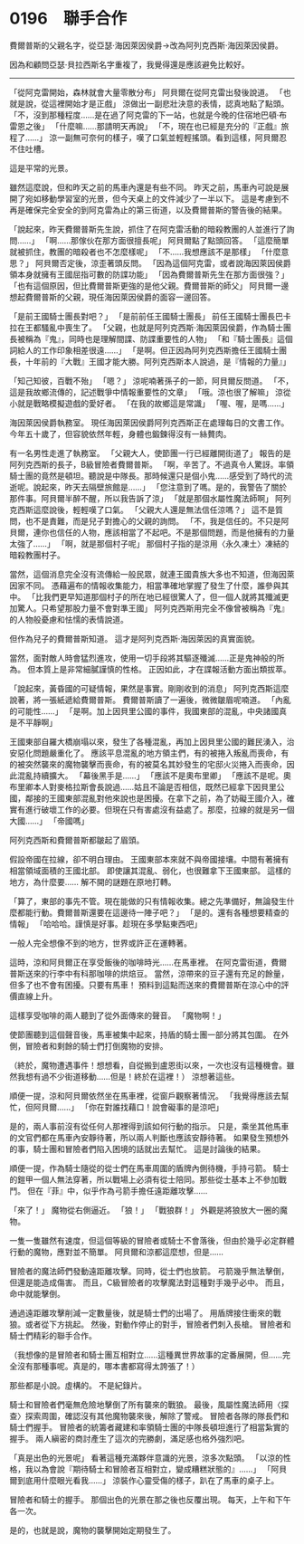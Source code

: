 # 0196　聯手合作

費爾普斯的父親名字，從亞瑟·海因萊因侯爵→改為阿列克西斯·海因萊因侯爵。

因為和顧問亞瑟·貝拉西斯名字重複了，我覺得還是應該避免比較好。

---

「從阿克雷開始，森林就會大量零散分布」
阿貝爾在從阿克雷出發後說道。
「也就是說，從這裡開始才是正戲」
涼做出一副悲壯決意的表情，認真地點了點頭。
「不，沒到那種程度……是在過了阿克雷的下一站，也就是今晚的住宿地巴頓·布雷恩之後」
「什麼嘛……那請明天再說」
「不，現在也已經是充分的『正戲』旅程了……」
涼一副無可奈何的樣子，嘆了口氣並輕輕搖頭。看到這樣，阿貝爾忍不住吐槽。

這是平常的光景。

雖然這麼說，但和昨天之前的馬車內還是有些不同。
昨天之前，馬車內可說是展開了宛如移動學習室的光景，但今天桌上的文件減少了一半以下。
這是考慮到不再是確保完全安全的到阿克雷為止的第三街道，以及費爾普斯的警告後的結果。

「說起來，昨天費爾普斯先生說，抓住了在阿克雷活動的暗殺教團的人並進行了詢問……」
「啊……那傢伙在那方面很擅長呢」
阿貝爾點了點頭回答。
「這麼簡單就被抓住，教團的暗殺者也不怎麼樣呢」
「不……我想應該不是那樣」
「什麼意思？」
阿貝爾否定後，涼歪著頭反問。
「因為這個阿克雷，或者說海因萊因侯爵領本身就擁有王國屈指可數的防諜功能」
「因為費爾普斯先生在那方面很強？」
「也有這個原因，但比費爾普斯更強的是他父親。費爾普斯的師父」
阿貝爾一邊想起費爾普斯的父親，現任海因萊因侯爵的面容一邊回答。

「是前王國騎士團長對吧？」
「是前前任王國騎士團長」
前任王國騎士團長巴卡拉在王都騷亂中喪生了。
「父親，也就是阿列克西斯·海因萊因侯爵，作為騎士團長被稱為『鬼』，同時也是理解間諜、防諜重要性的人物」
「和『騎士團長』這個詞給人的工作印象相差很遠……」
「是啊。但正因為阿列克西斯擔任王國騎士團長，十年前的『大戰』王國才能大勝。阿列克西斯本人說過，是『情報的力量』」

「知己知彼，百戰不殆」
「嗯？」
涼呢喃著孫子的一節，阿貝爾反問道。
「不，這是我故鄉流傳的，記述戰爭中情報重要性的文章」
「哦。涼也很了解嘛」
涼從小就是戰略模擬遊戲的愛好者。
「在我的故鄉這是常識」
「喔、喔，是嗎……」

海因萊因侯爵執務室。
現任海因萊因侯爵阿列克西斯正在處理每日的文書工作。
今年五十歲了，但容貌依然年輕，身體也鍛鍊得沒有一絲贅肉。

有一名男性走進了執務室。
「父親大人，使節團一行已經離開街道了」
報告的是阿列克西斯的長子，B級冒險者費爾普斯。
「啊，辛苦了。不過真令人驚訝。率領騎士團的竟然是頓坦。聽說是中隊長。那時候還只是個小鬼……感受到了時代的流逝呢。說起來，昨天去隔壁旅館是……」
「您注意到了嗎。是的，我警告了關於那件事。阿貝爾半醉不醒，所以我告訴了涼」
「就是那個水屬性魔法師啊」
阿列克西斯這麼說後，輕輕嘆了口氣。
「父親大人還是無法信任涼嗎？」
這不是質問，也不是責難，而是兒子對擔心的父親的詢問。
「不，我是信任的。不只是阿貝爾，連你也信任的人物，應該相當了不起吧。不是那個問題，而是他擁有的力量太強了……」
「啊，就是那個村子呢」
那個村子指的是涼用〈永久凍土〉凍結的暗殺教團村子。

當然，這個消息完全沒有流傳給一般民眾，就連王國貴族大多也不知道，但海因萊因家不同。
憑藉遍布的情報收集能力，相當準確地掌握了發生了什麼，誰參與其中。
「比我們更早知道那個村子的所在地已經很驚人了，但一個人就將其殲滅更加驚人。只希望那股力量不會對準王國」
阿列克西斯用完全不像曾被稱為『鬼』的人物般憂慮和怯懦的表情說道。

但作為兒子的費爾普斯知道。
這才是阿列克西斯·海因萊因的真實面貌。

當然，面對敵人時會猛烈進攻，使用一切手段將其驅逐殲滅……正是鬼神般的所為。
但本質上是非常細膩謹慎的性格。
正因如此，才在諜報活動方面出類拔萃。

「說起來，黃昏國的可疑情報，果然是事實。剛剛收到的消息」
阿列克西斯這麼說著，將一張紙遞給費爾普斯。
費爾普斯讀了一遍後，微微皺眉呢喃道。
「內亂的可能性……」
「是啊。加上因貝里公國的事件，我國東部的混亂，中央諸國真是不平靜啊」

王國東部自羅大橋崩塌以來，發生了各種混亂，再加上因貝里公國的難民湧入，治安惡化問題嚴重化了。
應該平息混亂的地方領主們，有的被捲入叛亂而喪命，有的被突然襲來的魔物襲擊而喪命，有的被莫名其妙發生的宅邸火災捲入而喪命，因此混亂持續擴大。
「幕後黑手是……」
「應該不是奧布里卿」
「應該不是呢。奧布里卿本人對麥格拉斯會長說過……姑且不論是否相信，既然已經拿下因貝里公國，鄰接的王國東部混亂對他來說也是困擾。在拿下之前，為了妨礙王國介入，確實有進行破壞工作的必要。但現在只有害處沒有益處了。那麼，拉線的就是另一個大國……」
「帝國嗎」

阿列克西斯和費爾普斯都皺起了眉頭。

假設帝國在拉線，卻不明白理由。
王國東部本來就不與帝國接壤。中間有著擁有相當領域面積的王國北部。
即使讓其混亂、弱化，也很難拿下王國東部。
這樣的地方，為什麼要……
解不開的謎題在原地打轉。

「算了，東部的事先不管。現在能做的只有情報收集。總之先準備好，無論發生什麼都能行動。費爾普斯還要在這邊待一陣子吧？」
「是的。還有各種想要精查的情報」
「哈哈哈。謹慎是好事。趁現在多學點東西吧」

一般人完全想像不到的地方，世界或許正在運轉著。

這時，涼和阿貝爾正在享受飯後的咖啡時光……在馬車裡。
在阿克雷街道，費爾普斯送來的行李中有科那咖啡的烘焙豆。
當然，涼帶來的豆子還有充足的餘量，但多了也不會有困擾。只要有馬車！
預料到這點而送來的費爾普斯在涼心中的評價直線上升。

這樣享受咖啡的兩人聽到了從外面傳來的聲音。
「魔物啊！」

使節團聽到這個聲音後，馬車被集中起來，持盾的騎士團一部分將其包圍。
在外側，冒險者和剩餘的騎士們打倒魔物的安排。

（終於，魔物遭遇事件！想想看，自從搬到盧恩街以來，一次也沒有這種機會。雖然我想有過不少街道移動……但是！終於在這裡！）
涼想著這些。

順便一提，涼和阿貝爾依然坐在馬車裡，從窗戶觀察著情況。
「我覺得應該去幫忙，但阿貝爾……」
「你在對誰找藉口！說會礙事的是涼吧」

是的，兩人事前沒有從任何人那裡得到該如何行動的指示。
只是，乘坐其他馬車的文官們都在馬車內安靜待著，所以兩人判斷也應該安靜待著。
如果發生預想外的事，騎士團和冒險者們陷入困境的話就出去幫忙。
這是討論後的結果。

順便一提，作為騎士隨從的從士們在馬車周圍的盾牌內側待機，手持弓箭。
騎士的鎧甲一個人無法穿著，所以戰場上必須有從士陪同。那些從士基本上不參加戰鬥。
但在『菲』中，似乎作為弓箭手擔任遠距離攻擊……

「來了！」
魔物從右側逼近。
「狼！」
「戰狼群！」
外觀是將狼放大一圈的魔物。

一隻一隻雖然有速度，但這個等級的冒險者或騎士不會落後，但由於幾乎必定群體行動的魔物，應對並不簡單。
阿貝爾和涼都這麼想，但是……

冒險者的魔法師們發動遠距離攻擊。同時，從士們也放箭。
弓箭幾乎無法擊倒，但還是能造成傷害。
而且，C級冒險者的攻擊魔法對這種對手幾乎必中。
而且，命中就能擊倒。

通過遠距離攻擊削減一定數量後，就是騎士們的出場了。
用盾牌接住衝來的戰狼。或者從下方挑起。
然後，對動作停止的對手，冒險者們刺入長槍。
冒險者和騎士們精彩的聯手合作。

（我想像的是冒險者和騎士團互相對立……這種異世界故事的定番展開，但……完全沒有那種事呢。真是的，哪本書都寫得太誇張了！）

那些都是小說。虛構的。
不是紀錄片。

騎士和冒險者們毫無危險地擊倒了所有襲來的戰狼。
最後，風屬性魔法師用〈探查〉探索周圍，確認沒有其他魔物襲來後，解除了警戒。
冒險者各隊的隊長們和騎士們握手。
冒險者的統籌者藏建和率領騎士團的中隊長頓坦進行了相當紮實的握手。
兩人縝密的商討產生了這次的完勝劇，滿足感也格外強烈吧。

「真是出色的光景呢」
看著這種充滿夥伴意識的光景，涼多次點頭。
「以涼的性格，我以為會說『期待騎士和冒險者互相對立，變成糟糕狀態的』……」
「阿貝爾到底用什麼眼光看我……」
涼裝作心靈受傷的樣子，趴在了馬車的桌子上。

冒險者和騎士的握手。
那個出色的光景在那之後也反覆出現。
每天，上午和下午各一次。

是的，也就是說，魔物的襲擊開始定期發生了。